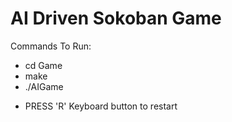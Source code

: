 # AI Driven Sokoban Game
Commands To Run: 
- cd Game
- make
- ./AIGame
* PRESS 'R' Keyboard button to restart
